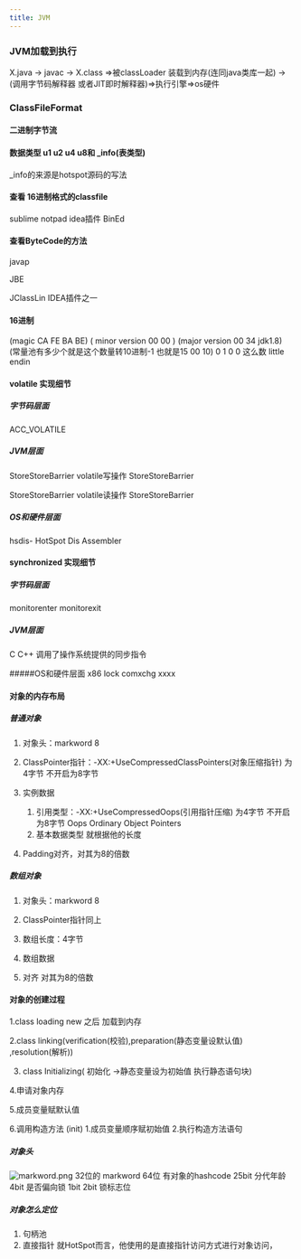 ```yaml
---
title: JVM
---
```

### JVM加载到执行

X.java -> javac -> X.class =>被classLoader 装载到内存(连同java类库一起)
->(调用字节码解释器 或者JIT即时解释器)=>执行引擎=>os硬件

### ClassFileFormat
#### 二进制字节流
#### 数据类型 u1 u2 u4 u8和 _info(表类型)
_info的来源是hotspot源码的写法
#### 查看 16进制格式的classfile
sublime notpad
idea插件 BinEd
#### 查看ByteCode的方法
javap

JBE

JClassLin IDEA插件之一

#### 16进制 

(magic CA FE BA BE) ( minor version 00 00 ) (major version 00 34  jdk1.8) 
(常量池有多少个就是这个数量转10进制-1 也就是15 00 10)  0 1 0 0 这么数 little endin

#### volatile 实现细节
##### 字节码层面
ACC_VOLATILE

##### JVM层面
StoreStoreBarrier
volatile写操作
StoreStoreBarrier

StoreStoreBarrier
volatile读操作
StoreStoreBarrier

##### OS和硬件层面
hsdis- HotSpot Dis Assembler

#### synchronized 实现细节
##### 字节码层面
monitorenter monitorexit

##### JVM层面

C C++ 调用了操作系统提供的同步指令

#####OS和硬件层面
x86 lock comxchg xxxx

#### 对象的内存布局
##### 普通对象

1. 对象头：markword  8

2. ClassPointer指针：-XX:+UseCompressedClassPointers(对象压缩指针) 为4字节 不开启为8字节

3. 实例数据
   1. 引用类型：-XX:+UseCompressedOops(引用指针压缩) 为4字节 不开启为8字节 
      Oops Ordinary Object Pointers 
   2. 基本数据类型   就根据他的长度
4. Padding对齐，对其为8的倍数

##### 数组对象

1. 对象头：markword 8

2. ClassPointer指针同上

3. 数组长度：4字节

4. 数组数据

5. 对齐 对其为8的倍数


#### 对象的创建过程
1.class loading new 之后 加载到内存

2.class linking(verification(校验),preparation(静态变量设默认值) ,resolution(解析))

3. class Initializing( 初始化 ->静态变量设为初始值 执行静态语句块)

4.申请对象内存

5.成员变量赋默认值

6.调用构造方法 (init)
 1.成员变量顺序赋初始值
 2.执行构造方法语句

##### 对象头
![markword.png](/img/jvm/markword.png) 32位的
markword 64位
有对象的hashcode 25bit
分代年龄  4bit
是否偏向锁 1bit 
2bit 锁标志位

##### 对象怎么定位

1. 句柄池
2. 直接指针
就HotSpot而言，他使用的是直接指针访问方式进行对象访问，